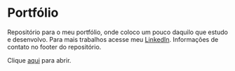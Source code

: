 # Portfólio


Repositório para o meu portfólio, onde coloco um pouco daquilo que estudo e desenvolvo. Para mais trabalhos acesse meu [LinkedIn](https://www.linkedin.com/in/christy-hauschild-0757431a4/). Informações de contato no footer do repositório.

Clique [aqui](https://christyschott.github.io/portfolio.github.io/) para abrir.
